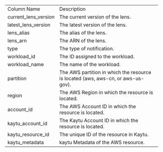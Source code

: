 <table>
	<tr><td>Column Name</td><td>Description</td></tr>
	<tr><td>current_lens_version</td><td>The current version of the lens.</td></tr>
	<tr><td>latest_lens_version</td><td>The latest version of the lens.</td></tr>
	<tr><td>lens_alias</td><td>The alias of the lens.</td></tr>
	<tr><td>lens_arn</td><td>The ARN of the lens.</td></tr>
	<tr><td>type</td><td>The type of notification.</td></tr>
	<tr><td>workload_id</td><td>The ID assigned to the workload.</td></tr>
	<tr><td>workload_name</td><td>The name of the workload.</td></tr>
	<tr><td>partition</td><td>The AWS partition in which the resource is located (aws, aws-cn, or aws-us-gov).</td></tr>
	<tr><td>region</td><td>The AWS Region in which the resource is located.</td></tr>
	<tr><td>account_id</td><td>The AWS Account ID in which the resource is located.</td></tr>
	<tr><td>kaytu_account_id</td><td>The Kaytu Account ID in which the resource is located.</td></tr>
	<tr><td>kaytu_resource_id</td><td>The unique ID of the resource in Kaytu.</td></tr>
	<tr><td>kaytu_metadata</td><td>kaytu Metadata of the AWS resource.</td></tr>
</table>
